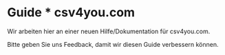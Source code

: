 # Guide * csv4you.com

Wir arbeiten hier an einer neuen Hilfe/Dokumentation für csv4you.com.

Bitte geben Sie uns Feedback, damit wir diesen Guide verbessern können.
